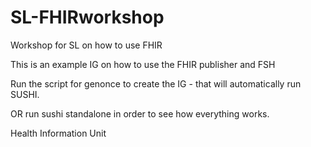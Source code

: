 # SL-FHIRworkshop
 Workshop for SL on how to use FHIR

This is an example IG on how to use the FHIR publisher and FSH 

Run the script for genonce to create the IG - that will automatically run SUSHI. 

OR run sushi standalone in order to see how everything works.

Health Information Unit